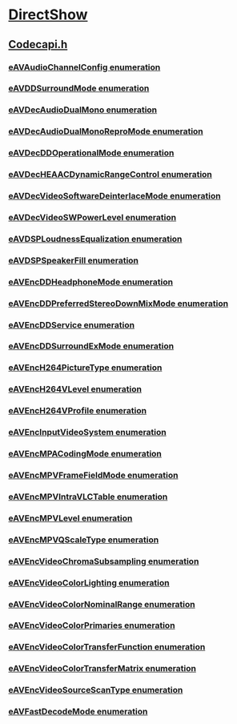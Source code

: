 # [DirectShow](../_dshow/index.md)
## [Codecapi.h](index.md)
### [eAVAudioChannelConfig enumeration](../codecapi/ne-codecapi-eavaudiochannelconfig.md)
### [eAVDDSurroundMode enumeration](../codecapi/ne-codecapi-eavddsurroundmode.md)
### [eAVDecAudioDualMono enumeration](../codecapi/ne-codecapi-eavdecaudiodualmono.md)
### [eAVDecAudioDualMonoReproMode enumeration](../codecapi/ne-codecapi-eavdecaudiodualmonorepromode.md)
### [eAVDecDDOperationalMode enumeration](../codecapi/ne-codecapi-eavdecddoperationalmode.md)
### [eAVDecHEAACDynamicRangeControl enumeration](../codecapi/ne-codecapi-eavdecheaacdynamicrangecontrol.md)
### [eAVDecVideoSoftwareDeinterlaceMode enumeration](../codecapi/ne-codecapi-eavdecvideosoftwaredeinterlacemode.md)
### [eAVDecVideoSWPowerLevel enumeration](../codecapi/ne-codecapi-eavdecvideoswpowerlevel.md)
### [eAVDSPLoudnessEqualization enumeration](../codecapi/ne-codecapi-eavdsploudnessequalization.md)
### [eAVDSPSpeakerFill enumeration](../codecapi/ne-codecapi-eavdspspeakerfill.md)
### [eAVEncDDHeadphoneMode enumeration](../codecapi/ne-codecapi-eavencddheadphonemode.md)
### [eAVEncDDPreferredStereoDownMixMode enumeration](../codecapi/ne-codecapi-eavencddpreferredstereodownmixmode.md)
### [eAVEncDDService enumeration](../codecapi/ne-codecapi-eavencddservice.md)
### [eAVEncDDSurroundExMode enumeration](../codecapi/ne-codecapi-eavencddsurroundexmode.md)
### [eAVEncH264PictureType enumeration](../codecapi/ne-codecapi-eavench264picturetype.md)
### [eAVEncH264VLevel enumeration](../codecapi/ne-codecapi-eavench264vlevel.md)
### [eAVEncH264VProfile enumeration](../codecapi/ne-codecapi-eavench264vprofile.md)
### [eAVEncInputVideoSystem enumeration](../codecapi/ne-codecapi-eavencinputvideosystem.md)
### [eAVEncMPACodingMode enumeration](../codecapi/ne-codecapi-eavencmpacodingmode.md)
### [eAVEncMPVFrameFieldMode enumeration](../codecapi/ne-codecapi-eavencmpvframefieldmode.md)
### [eAVEncMPVIntraVLCTable enumeration](../codecapi/ne-codecapi-eavencmpvintravlctable.md)
### [eAVEncMPVLevel enumeration](../codecapi/ne-codecapi-eavencmpvlevel.md)
### [eAVEncMPVQScaleType enumeration](../codecapi/ne-codecapi-eavencmpvqscaletype.md)
### [eAVEncVideoChromaSubsampling enumeration](../codecapi/ne-codecapi-eavencvideochromasubsampling.md)
### [eAVEncVideoColorLighting enumeration](../codecapi/ne-codecapi-eavencvideocolorlighting.md)
### [eAVEncVideoColorNominalRange enumeration](../codecapi/ne-codecapi-eavencvideocolornominalrange.md)
### [eAVEncVideoColorPrimaries enumeration](../codecapi/ne-codecapi-eavencvideocolorprimaries.md)
### [eAVEncVideoColorTransferFunction enumeration](../codecapi/ne-codecapi-eavencvideocolortransferfunction.md)
### [eAVEncVideoColorTransferMatrix enumeration](../codecapi/ne-codecapi-eavencvideocolortransfermatrix.md)
### [eAVEncVideoSourceScanType enumeration](../codecapi/ne-codecapi-eavencvideosourcescantype.md)
### [eAVFastDecodeMode enumeration](../codecapi/ne-codecapi-eavfastdecodemode.md)
